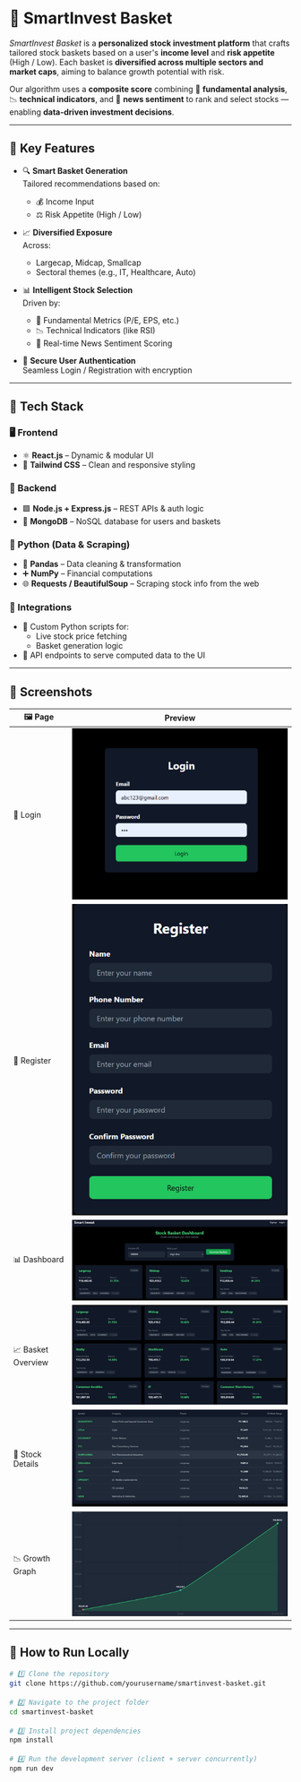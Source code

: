 # 💼 SmartInvest Basket

*SmartInvest Basket* is a **personalized stock investment platform** that crafts tailored stock baskets based on a user's **income level** and **risk appetite** (High / Low). Each basket is **diversified across multiple sectors and market caps**, aiming to balance growth potential with risk.

Our algorithm uses a **composite score** combining 📘 **fundamental analysis**, 📉 **technical indicators**, and 📰 **news sentiment** to rank and select stocks — enabling **data-driven investment decisions**.

---

## 🧠 Key Features

- 🔍 **Smart Basket Generation**  
  Tailored recommendations based on:
  - 💰 Income Input
  - ⚖️ Risk Appetite (High / Low)

- 📈 **Diversified Exposure**  
  Across:
  - Largecap, Midcap, Smallcap
  - Sectoral themes (e.g., IT, Healthcare, Auto)

- 📊 **Intelligent Stock Selection**  
  Driven by:
  - 📘 Fundamental Metrics (P/E, EPS, etc.)
  - 📉 Technical Indicators (like RSI)
  - 📰 Real-time News Sentiment Scoring

- 🔐 **Secure User Authentication**  
  Seamless Login / Registration with encryption

---

## 🚀 Tech Stack

### 🖥️ Frontend
- ⚛️ **React.js** – Dynamic & modular UI
- 🎨 **Tailwind CSS** – Clean and responsive styling

### 🧠 Backend
- 🟩 **Node.js + Express.js** – REST APIs & auth logic
- 🍃 **MongoDB** – NoSQL database for users and baskets

### 🐍 Python (Data & Scraping)
- 🧮 **Pandas** – Data cleaning & transformation
- ➕ **NumPy** – Financial computations
- 🌐 **Requests / BeautifulSoup** – Scraping stock info from the web

### 🔌 Integrations
- 🧠 Custom Python scripts for:
  - Live stock price fetching
  - Basket generation logic
- 🔄 API endpoints to serve computed data to the UI

---

## 📸 Screenshots

| 🖼️ Page | Preview |
|--------|---------|
| 🔐 Login | ![Login](./screenshots/Screenshot%202025-04-08%20130854.png) |
| 📝 Register | ![Register](./screenshots/Screenshot%202025-04-08%20132246.png) |
| 📊 Dashboard | ![Dashboard](./screenshots/Screenshot%202025-04-08%20130943.png) |
| 📈 Basket Overview | ![Basket](./screenshots/Screenshot%202025-04-08%20130955.png) |
| 🧾 Stock Details | ![Details](./screenshots/Screenshot%202025-04-08%20131016.png) |
| 📉 Growth Graph | ![Graph](./screenshots/Screenshot%202025-04-08%20132900.png) |

---

## 🧪 How to Run Locally

```bash
# 1️⃣ Clone the repository
git clone https://github.com/yourusername/smartinvest-basket.git

# 2️⃣ Navigate to the project folder
cd smartinvest-basket

# 3️⃣ Install project dependencies
npm install

# 4️⃣ Run the development server (client + server concurrently)
npm run dev
